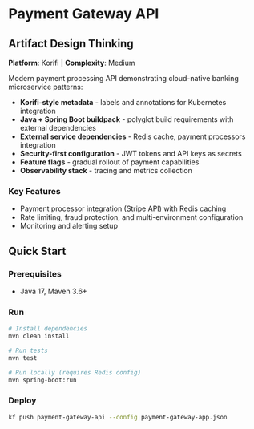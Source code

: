 # Payment Gateway API

## Artifact Design Thinking

**Platform**: Korifi | **Complexity**: Medium

Modern payment processing API demonstrating cloud-native banking microservice patterns:

- **Korifi-style metadata** - labels and annotations for Kubernetes integration
- **Java + Spring Boot buildpack** - polyglot build requirements with external dependencies
- **External service dependencies** - Redis cache, payment processors integration
- **Security-first configuration** - JWT tokens and API keys as secrets
- **Feature flags** - gradual rollout of payment capabilities
- **Observability stack** - tracing and metrics collection

### Key Features
- Payment processor integration (Stripe API) with Redis caching
- Rate limiting, fraud protection, and multi-environment configuration
- Monitoring and alerting setup

## Quick Start

### Prerequisites
- Java 17, Maven 3.6+

### Run
```bash
# Install dependencies
mvn clean install

# Run tests
mvn test

# Run locally (requires Redis config)
mvn spring-boot:run
```

### Deploy
```bash
kf push payment-gateway-api --config payment-gateway-app.json
```
